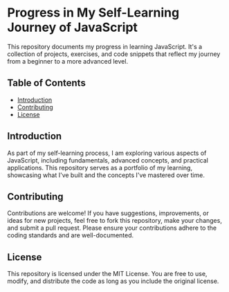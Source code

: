 # Progress in My Self-Learning Journey of JavaScript

This repository documents my progress in learning JavaScript. It's a collection of projects, exercises, and code snippets that reflect my journey from a beginner to a more advanced level.

## Table of Contents

- [Introduction](#introduction)
- [Contributing](#contributing)
- [License](#license)

## Introduction

As part of my self-learning process, I am exploring various aspects of JavaScript, including fundamentals, advanced concepts, and practical applications. This repository serves as a portfolio of my learning, showcasing what I've built and the concepts I've mastered over time.

## Contributing

Contributions are welcome! If you have suggestions, improvements, or ideas for new projects, feel free to fork this repository, make your changes, and submit a pull request. Please ensure your contributions adhere to the coding standards and are well-documented.

## License
This repository is licensed under the MIT License. You are free to use, modify, and distribute the code as long as you include the original license.

